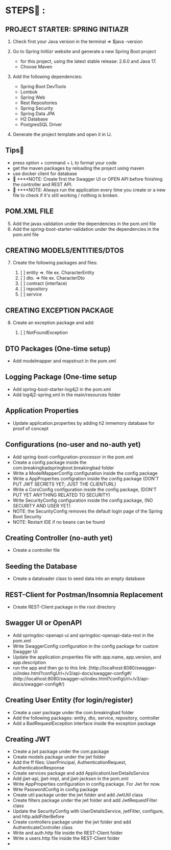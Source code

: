 # STEPS👀️ :

## PROJECT STARTER: SPRING INITIAZR

1. Check first your Java version in the terminal  =>    $java -version
2. Go to Spring Initlizr website and generate a new Spring Boot project

   * for this project, using the latest stable release: 2.6.0 and Java 17.
   * Choose Maven
3. Add the following dependencies:

   * Spring Boot DevTools
   * Lombok
   * Spring Web
   * Rest Repositories
   * Spring Security
   * Spring Data JPA
   * H2 Database
   * PostgresSQL Driver
4. Generate the project template and open it in IJ.

## Tips🚀️

* press option + command + L to format your code
* get the maven packages by reloading the project using maven
* use docker client for database
* 👀️ ****NOTE: Create first the Swagger UI or OPEN API before finishing the controller and REST API.
* 🚀️ ****NOTE:  Always run the application every time you create or a new file to check if it's still working / nothing is broken.

## POM.XML FILE

5. Add the javax.validation under the dependencies in the pom.xml file
6. Add the spring-boot-starter-validation under the dependencies in the pom.xml file

## CREATING MODELS/ENTITIES/DTOS

7. Create the following packages and files:

   1. [ ]  entity  =>. file ex. CharacterEntity
   2. [ ]  dto.    => file  ex. CharacterDto
   3. [ ]  contract (interface)
   4. [ ]  repository
   5. [ ]  service

## CREATING EXCEPTION PACKAGE

8. Create an exception package and add:

   1. [ ]  NotFoundException

## DTO Packages (One-time setup)

* Add modelmapper and mapstruct in the pom.xml

## Logging Package (One-time setup

* Add spring-boot-starter-log4j2 in the pom.xml
* Add log4j2-spring.xml in the main/resources folder

## Application Properties

* Update application.properties by adding h2 inmemory database for proof of concept

## Configurations (no-user and no-auth yet)

* Add spring-boot-configuration-processor in the pom.xml
* Create a config package inside the com.breakingbadspringboot.breakingbad folder
* Write a ModelMapperConfig configuration inside the config package
* Write a AppProperties configration inside the config package (DON'T PUT JWT SECRETS YET; JUST THE CLIENTURL)
* Write a CorsConfig configuration inside the config package, (DON'T PUT YET ANYTHING RELATED TO SECURITY)
* Write SecurityConfig configuration inside the config package, (NO SECURITY AND USER YET)
* NOTE: the SecurityConfig removes the default login page of the Spring Boot Security
* NOTE: Restart IDE if no beans can be found

## Creating Controller (no-auth yet)

* Create a controller file

## Seeding the Database

* Create a dataloader class to seed data into an empty database

## REST-Client for Postman/Insomnia Replacement

* Create REST-Client package in the root directory

## Swagger UI or OpenAPI

* Add springdoc-openapi-ui and springdoc-openapi-data-rest in the pom.xml
* Write SwaggerConfig configuration in the config package for custom Swagger UI
* Update the application.properties file with app.name, app.version, and app.description
* run the app and then go to this link: [http://localhost:8080/swagger-ui/index.html?configUrl=/v3/api-docs/swagger-config#/ (http://localhost:8080/swagger-ui/index.html?configUrl=/v3/api-docs/swagger-config#/)

## Creating User Entity (for login/register)

* Create a user package under the com.breakingbad folder
* Add the following packages: entity, dto, service, repository, controller
* Add a BadRequestException interface inside the exception package

## Creating JWT 

* Create a jwt package under the com.package
* Create models package under the jwt folder
* Add the ff files: UserPrincipal, AuthenticationRequest, AuthenticationResponse
* Create services package and add ApplicationUserDetailsService
* Add jjwt-api, jjwt-impl, and jjwt-jackson in the pom.xml
* Write AppProperties configuration in config package. For Jwt for now.
* Wrte PasswordConfig in config package
* Create util package under the jwt folder and add JwtUtil class
* Create filters package under the jwt folder and add JwtRequestFilter class
* Update the SecurityConfig with UserDetailsService, jwtFilter, configure, and http.addFilterBefore
* Create controllers package under the jwt folder and add AuthenticateController class
* Write and auth.http file inside the REST-Client folder
* Write a users.http file inside the REST-Client folder
*
